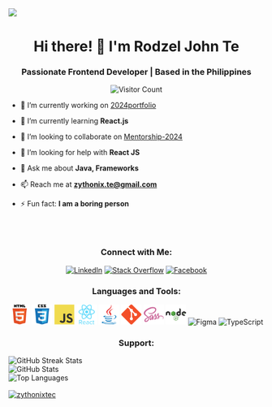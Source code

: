 <img src="https://user-images.githubusercontent.com/74038190/225813708-98b745f2-7d22-48cf-9150-083f1b00d6c9.gif">

<h1 align="center">Hi there! 👋 I'm Rodzel John Te</h1>
<h3 align="center">Passionate Frontend Developer | Based in the Philippines</h3>

<p align="center">
  <img src="https://profile-counter.glitch.me/rodzelte/count.svg" alt="Visitor Count">
</p>


- 🔭 I’m currently working on [2024portfolio](https://github.com/rodzelte/2024portfolio)

- 🌱 I’m currently learning **React.js**

- 👯 I’m looking to collaborate on [Mentorship-2024](https://github.com/rodzelte/Mentorship-2024)

- 🤝 I’m looking for help with **React JS**

- 💬 Ask me about **Java, Frameworks**

- 📫 Reach me at **zythonix.te@gmail.com**

- ⚡ Fun fact: **I am a boring person**

<br><br>

<h3 align="center">Connect with Me:</h3>
<p align="center">
  <a href="https://linkedin.com/in/rodzel-te-188573285/" target="_blank"><img src="https://raw.githubusercontent.com/rahuldkjain/github-profile-readme-generator/master/src/images/icons/Social/linked-in-alt.svg" alt="LinkedIn" height="30" width="40" /></a>
  <a href="https://stackoverflow.com/users/user22432763" target="_blank"><img src="https://raw.githubusercontent.com/rahuldkjain/github-profile-readme-generator/master/src/images/icons/Social/stack-overflow.svg" alt="Stack Overflow" height="30" width="40" /></a>
  <a href="https://fb.com/rodzel.te/" target="_blank"><img src="https://raw.githubusercontent.com/rahuldkjain/github-profile-readme-generator/master/src/images/icons/Social/facebook.svg" alt="Facebook" height="30" width="40" /></a>
</p>


<h3 align="center">Languages and Tools:</h3>
<p align="center">
  <img src="https://raw.githubusercontent.com/devicons/devicon/master/icons/html5/html5-original-wordmark.svg" alt="HTML5" width="40" height="40"/>
  <img src="https://raw.githubusercontent.com/devicons/devicon/master/icons/css3/css3-original-wordmark.svg" alt="CSS3" width="40" height="40"/>
  <img src="https://raw.githubusercontent.com/devicons/devicon/master/icons/javascript/javascript-original.svg" alt="JavaScript" width="40" height="40"/>
  <img src="https://raw.githubusercontent.com/devicons/devicon/master/icons/react/react-original-wordmark.svg" alt="React" width="40" height="40"/>
  <img src="https://raw.githubusercontent.com/devicons/devicon/master/icons/java/java-original.svg" alt="Java" width="40" height="40"/>
  <img src="https://raw.githubusercontent.com/devicons/devicon/master/icons/git/git-original.svg" alt="Git" width="40" height="40"/>
  <img src="https://raw.githubusercontent.com/devicons/devicon/master/icons/sass/sass-original.svg" alt="Sass" width="40" height="40"/>
  <img src="https://raw.githubusercontent.com/devicons/devicon/master/icons/nodejs/nodejs-original-wordmark.svg" alt="Node.js" width="40" height="40"/>
  <img src="https://www.vectorlogo.zone/logos/figma/figma-icon.svg" alt="Figma" width="40" height="40"/>
  <img src="https://www.vectorlogo.zone/logos/typescriptlang/typescriptlang-icon.svg" alt="TypeScript" width="40" height="40"/>
</p>

<h3 align="center">Support:</h3>

<div style="display: inline-flex; justify-content: center;">
  <img align="center" width="400" src="https://github-readme-streak-stats.herokuapp.com/?user=rodzelte&theme=dark" alt="GitHub Streak Stats">
</div>

<div style="display: inline-flex; justify-content: center;">
  <img align="center" width="400" src="https://github-readme-stats.vercel.app/api?username=rodzelte&show_icons=true&theme=tokyonight&locale=en" alt="GitHub Stats">
</div>

<div style="display: inline-flex; justify-content: center;">
  <img align="center" width="400" src="https://github-readme-stats.vercel.app/api/top-langs?username=rodzelte&show_icons=true&theme=tokyonight&locale=en&layout=compact" alt="Top Languages">
</div>

<p><a href="https://www.buymeacoffee.com/zythonixtec"> <img align="center" src="https://cdn.buymeacoffee.com/buttons/v2/default-yellow.png" height="50" width="210" alt="zythonixtec" /></a></p>

<br><br>

